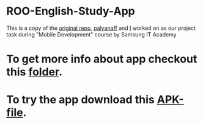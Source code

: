 # ROO-English-Study-App
This is a copy of the [original repo](https://github.com/palyanaff/Samsung_Project_English_Learning), [palyanaff](https://github.com/palyanaff) and [I](https://github.com/aleksseii) worked on as our project task during "Mobile Development" course by Samsung IT Academy

# To get more info about app checkout this [folder](https://drive.google.com/drive/folders/18CG8Grhux1h3vQ-s_J_4FcaoJnVvIw54?usp=sharing).

# To try the app download this [APK-file](https://drive.google.com/file/d/1C2XlKGHLUi7n-xHVYphDfzRCf9a6LQHt/view?usp=sharing).
